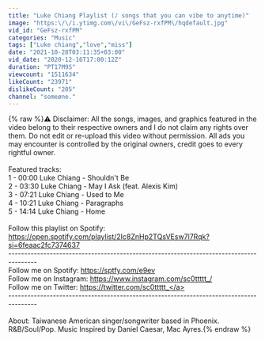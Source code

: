 ```yaml
---
title: "Luke Chiang Playlist (♪ songs that you can vibe to anytime)"
image: "https:\/\/i.ytimg.com\/vi\/GeFsz-rxfPM\/hqdefault.jpg"
vid_id: "GeFsz-rxfPM"
categories: "Music"
tags: ["Luke chiang","love","miss"]
date: "2021-10-28T03:11:35+03:00"
vid_date: "2020-12-16T17:00:12Z"
duration: "PT17M9S"
viewcount: "1511634"
likeCount: "23971"
dislikeCount: "205"
channel: "someøne."
---
```

{% raw %}⚠️ Disclaimer: All the songs, images, and graphics featured in the video belong to their respective owners and I do not claim any rights over them. Do not edit or re-upload this video without permission. All ads you may encounter is controlled by the original owners, credit goes to every rightful owner. <br /><br />Featured tracks:<br />1 - 00:00 Luke Chiang - Shouldn't Be<br />2 - 03:30 Luke Chiang - May I Ask (feat. Alexis Kim)<br />3 - 07:21 Luke Chiang - Used to Me<br />4 - 10:21 Luke Chiang - Paragraphs<br />5 - 14:14 Luke Chiang - Home<br /><br />Follow this playlist on Spotify: <a rel="nofollow" target="blank" href="https://open.spotify.com/playlist/2Ic8ZnHp2TQsVEsw7l7Rqk?si=6feaac2fc7374637">https://open.spotify.com/playlist/2Ic8ZnHp2TQsVEsw7l7Rqk?si=6feaac2fc7374637</a><br />----------------------------------------­----------------------------------------­-------<br />Follow me on Spotify: <a rel="nofollow" target="blank" href="https://sptfy.com/e9ev">https://sptfy.com/e9ev</a><br />Follow me on Instagram: <a rel="nofollow" target="blank" href="https://www.instagram.com/sc0ttttt_/">https://www.instagram.com/sc0ttttt_/</a><br />Follow me on Twitter: <a rel="nofollow" target="blank" href="https://twitter.com/sc0ttttt_">https://twitter.com/sc0ttttt_</a><br />----------------------------------------­----------------------------------------­-------<br /><br />About: Taiwanese American singer/songwriter based in Phoenix. R&amp;B/Soul/Pop. Music Inspired by Daniel Caesar, Mac Ayres.{% endraw %}
